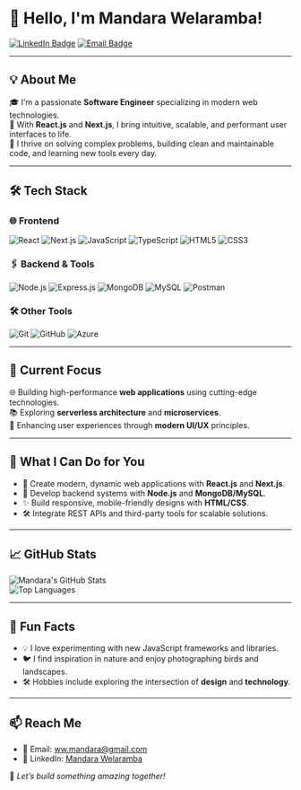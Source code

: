 # 👋 Hello, I'm Mandara Welaramba!

[![LinkedIn Badge](https://img.shields.io/badge/-LinkedIn-blue?style=flat-square&logo=Linkedin&logoColor=white&link=https://linkedin.com/in/iammandara)](https://linkedin.com/in/iammandara)
[![Email Badge](https://img.shields.io/badge/-Email-red?style=flat-square&logo=gmail&logoColor=white&link=mailto:ww.mandara@gmail.com)](mailto:ww.mandara@gmail.com)

---

## 💡 About Me  
🎓 I'm a passionate **Software Engineer** specializing in modern web technologies.  
🚀 With **React.js** and **Next.js**, I bring intuitive, scalable, and performant user interfaces to life.  
🌟 I thrive on solving complex problems, building clean and maintainable code, and learning new tools every day.  

---

## 🛠️ Tech Stack  

### 🌐 Frontend  
![React](https://img.shields.io/badge/-React.js-61DAFB?style=flat-square&logo=react&logoColor=white)
![Next.js](https://img.shields.io/badge/-Next.js-black?style=flat-square&logo=next.js&logoColor=white)
![JavaScript](https://img.shields.io/badge/-JavaScript-F7DF1E?style=flat-square&logo=javascript&logoColor=black)
![TypeScript](https://img.shields.io/badge/-TypeScript-007ACC?style=flat-square&logo=typescript&logoColor=white)
![HTML5](https://img.shields.io/badge/-HTML5-E34F26?style=flat-square&logo=html5&logoColor=white)
![CSS3](https://img.shields.io/badge/-CSS3-1572B6?style=flat-square&logo=css3&logoColor=white)

### 🖇️ Backend & Tools  
![Node.js](https://img.shields.io/badge/-Node.js-339933?style=flat-square&logo=node.js&logoColor=white)
![Express.js](https://img.shields.io/badge/-Express.js-black?style=flat-square&logo=express&logoColor=white)
![MongoDB](https://img.shields.io/badge/-MongoDB-47A248?style=flat-square&logo=mongodb&logoColor=white)
![MySQL](https://img.shields.io/badge/-MySQL-4479A1?style=flat-square&logo=mysql&logoColor=white)
![Postman](https://img.shields.io/badge/-Postman-FF6C37?style=flat-square&logo=postman&logoColor=white)

### 🛠️ Other Tools  
![Git](https://img.shields.io/badge/-Git-F05032?style=flat-square&logo=git&logoColor=white)
![GitHub](https://img.shields.io/badge/-GitHub-181717?style=flat-square&logo=github&logoColor=white)
![Azure](https://img.shields.io/badge/-Azure-0078D4?style=flat-square&logo=microsoft-azure&logoColor=white)

---

## 🔭 Current Focus  
🌐 Building high-performance **web applications** using cutting-edge technologies.  
📚 Exploring **serverless architecture** and **microservices**.  
🎯 Enhancing user experiences through **modern UI/UX** principles.  

---

## 🎨 What I Can Do for You  
- 🚀 Create modern, dynamic web applications with **React.js** and **Next.js**.  
- 🌟 Develop backend systems with **Node.js** and **MongoDB/MySQL**.  
- ✨ Build responsive, mobile-friendly designs with **HTML/CSS**.  
- 🛠️ Integrate REST APIs and third-party tools for scalable solutions.  

---

## 📈 GitHub Stats  
![Mandara's GitHub Stats](https://github-readme-stats.vercel.app/api?username=omii99&show_icons=true&theme=radical&count_private=true)  
![Top Languages](https://github-readme-stats.vercel.app/api/top-langs/?username=omii99&layout=compact&theme=radical)

---

## 🌟 Fun Facts  
- 💡 I love experimenting with new JavaScript frameworks and libraries.  
- 🐦 I find inspiration in nature and enjoy photographing birds and landscapes.  
- 🛠️ Hobbies include exploring the intersection of **design** and **technology**.  

---

## 📫 Reach Me  
- 📧 Email: [ww.mandara@gmail.com](mailto:ww.mandara@gmail.com)  
- 💼 LinkedIn: [Mandara Welaramba](https://linkedin.com/in/iammandara)  

🌟 *Let’s build something amazing together!*
